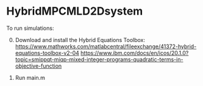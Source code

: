 # HybridMPCMLD2Dsystem

To run simulations:


0) Download and install the Hybrid Equations Toolbox:
    https://www.mathworks.com/matlabcentral/fileexchange/41372-hybrid-equations-toolbox-v2-04
    https://www.ibm.com/docs/en/icos/20.1.0?topic=smippqt-miqp-mixed-integer-programs-quadratic-terms-in-objective-function
    
1) Run main.m

